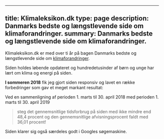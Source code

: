 


---

title: Klimaleksikon.dk
type: page
description: Danmarks bedste og længstlevende side om klimaforandringer.
summary: Danmarks bedste og længstlevende side om klimaforandringer.
---

Klimaleksikon.dk er med over ti år på bagen Danmarks bedste og længstlevende side om [klimaforandringer](https://klimaleksikon.dk/klimaforandringer).

Siden holdes løbende opdateret og hundredetusinder af børn og unge har lært om klima og energi på siden.

**I sommeren 2018** fik jeg gjort siden responsiv og lavet en række forbedringer som gav et meget markant resultat:

Ved en sammenligning af perioden 1. marts til 30. april 2018 med perioden 1. marts til 30. april 2019

> steg det gennemsnitlige tidsforbrug på siden med ikke mindre end 48,4 procent og den gennemsnitlige afvisningsprocent faldt med 36,01 procent!

Siden klarer sig også særdeles godt i Googles søgemaskine.
